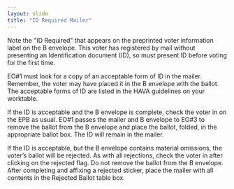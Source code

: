 ```yaml
---
layout: slide
title: "ID Required Mailer"
---
```


Note the "ID Required" that appears on the preprinted voter information label on the B envelope. This voter has registered by mail without presenting an Identification document (ID), so must present ID before voting for the first time.

EO#1 must look for a copy of an acceptable form of ID in the mailer.  Remember, the voter may have placed it in the B envelope with the ballot.  The acceptable forms of ID are listed in the HAVA guidelines on your worktable.

If the ID is acceptable and the B envelope is complete, check the voter in on the EPB as usual.  EO#1 passes the mailer and B envelope to EO#3 to remove the ballot from the B envelope and place the ballot, folded, in the appropriate ballot box.  The ID will remain in the mailer.

If the ID is acceptable, but the B envelope contains material omissions, the voter’s ballot will be rejected.  As with all rejections, check the voter in after clicking on the rejected flag.  Do not remove the ballot from the B envelope.  After completing and affixing a rejected sticker, place the mailer with all contents in the Rejected Ballot table box.
